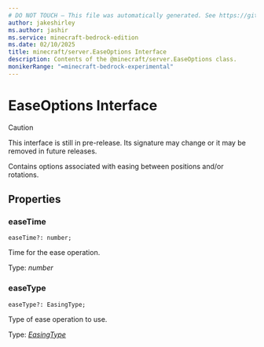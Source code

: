 ```yaml
---
# DO NOT TOUCH — This file was automatically generated. See https://github.com/mojang/minecraftapidocsgenerator to modify descriptions, examples, etc.
author: jakeshirley
ms.author: jashir
ms.service: minecraft-bedrock-edition
ms.date: 02/10/2025
title: minecraft/server.EaseOptions Interface
description: Contents of the @minecraft/server.EaseOptions class.
monikerRange: "=minecraft-bedrock-experimental"
---
```

# EaseOptions Interface

> [!CAUTION]
> This interface is still in pre-release.  Its signature may change or it may be removed in future releases.

Contains options associated with easing between positions and/or rotations.

## Properties

### **easeTime**
`easeTime?: number;`

Time for the ease operation.

Type: *number*

### **easeType**
`easeType?: EasingType;`

Type of ease operation to use.

Type: [*EasingType*](EasingType.md)
